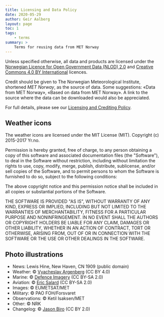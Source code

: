 ```yaml
---
title: Licensing and Data Policy
date: 2020-05-29
author: Geir Aalberg
layout: page
toc: 1
tags:
    - terms
summary: >
    Terms for reusing data from MET Norway
---
```


Unless specified otherwise, all data and products are licensed under the
[Norwegian Licence for Open Government Data (NLOD) 2.0](https://data.norge.no/nlod/en/2.0/)
and [Creative Commons 4.0 BY International](http://creativecommons.org/licenses/by/4.0) licences.

Credit should be given to The Norwegian Meteorological Institute, shortened *MET
Norway*, as the source of data. Some suggestions: «Data from MET Norway», «Based
on data from MET Norway». A link to the source where the data can be downloaded
would also be appreciated.

For full details, please see our [Licensing and Crediting Policy](https://www.met.no/en/free-meteorological-data/Licensing-and-crediting).

## Weather icons

The weather icons are licensed under the MIT License (MIT). Copyright (c) 2015-2017 Yr.no.

Permission is hereby granted, free of charge, to any person obtaining a copy of
this software and associated documentation files (the "Software"), to deal in
the Software without restriction, including without limitation the rights to
use, copy, modify, merge, publish, distribute, sublicense, and/or sell copies of
the Software, and to permit persons to whom the Software is furnished to do so,
subject to the following conditions:

The above copyright notice and this permission notice shall be included in all
copies or substantial portions of the Software.

THE SOFTWARE IS PROVIDED "AS IS", WITHOUT WARRANTY OF ANY KIND, EXPRESS OR
IMPLIED, INCLUDING BUT NOT LIMITED TO THE WARRANTIES OF MERCHANTABILITY, FITNESS
FOR A PARTICULAR PURPOSE AND NONINFRINGEMENT. IN NO EVENT SHALL THE AUTHORS OR
COPYRIGHT HOLDERS BE LIABLE FOR ANY CLAIM, DAMAGES OR OTHER LIABILITY, WHETHER
IN AN ACTION OF CONTRACT, TORT OR OTHERWISE, ARISING FROM, OUT OF OR IN
CONNECTION WITH THE SOFTWARE OR THE USE OR OTHER DEALINGS IN THE SOFTWARE.

## Photo illustrations

- News: Lewis Hine, New Haven, CN 1909 (public domain)
- Weather: © [Vyacheslav Argenberg](http://www.vascoplanet.com/)  (CC BY 4.0)
- Marine: © [Defence Imagery](https://www.flickr.com/photos/defenceimages/) (CC BY-SA 2.0)
- Aviation: © [Eric Salard](https://www.flickr.com/photos/airlines470/) (CC BY-SA 2.0)
- Images: © EUMETSAT/MET
- Military: © PAO FOH/Forsvaret
- Observations: © Ketil Isaksen/MET
- Other: © NRK
- Changelog: © [Jason Biro](https://www.flickr.com/photos/birotography/) (CC BY 2.0)
